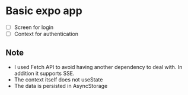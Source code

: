 # Basic expo app

- [ ] Screen for login
- [ ] Context for authentication

## Note

* I used Fetch API to avoid having another dependency to deal with.  In addition it supports SSE.
* The context itself does not useState
* The data is persisted in AsyncStorage